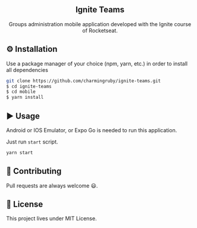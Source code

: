 <h2 align="center">
  Ignite Teams
</h2>

<p align="center">Groups administration mobile application developed with the Ignite course of Rocketseat.</p>

## :gear: Installation

Use a package manager of your choice (npm, yarn, etc.) in order to install all dependencies

```bash
git clone https://github.com/charmingruby/ignite-teams.git
$ cd ignite-teams
$ cd mobile
$ yarn install
```

## :arrow_forward: Usage

Android or IOS Emulator, or Expo Go is needed to run this application.

Just run `start` script.

```bash
yarn start
```

## :call_me_hand: Contributing

Pull requests are always welcome 😃.

## 📝 License
This project lives under MIT License.
